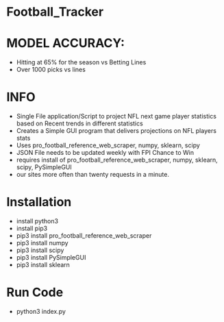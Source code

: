 # Football_Tracker

# MODEL ACCURACY: 
- Hitting at 65% for the season vs Betting Lines
- Over 1000 picks vs lines 

# INFO
- Single File application/Script to project NFL next game player statistics based on Recent trends in different statistics 
- Creates a Simple GUI program that delivers projections on NFL players stats
- Uses pro_football_reference_web_scraper, numpy, sklearn, scipy
- JSON File needs to be updated weekly with FPI Chance to Win
- requires install of pro_football_reference_web_scraper, numpy, sklearn, scipy, PySimpleGUI
- our sites more often than twenty requests in a minute.

# Installation

- install python3
- install pip3
- pip3 install pro_football_reference_web_scraper
- pip3 install numpy
- pip3 install scipy
- pip3 install PySimpleGUI
- pip3 install sklearn

# Run Code
- python3 index.py

